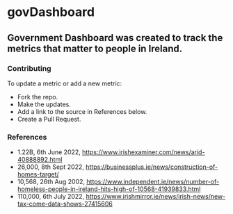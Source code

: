 # govDashboard

## Government Dashboard was created to track the metrics that matter to people in Ireland.

### Contributing

To update a metric or add a new metric:
- Fork the repo.
- Make the updates.
- Add a link to the source in References below.
- Create a Pull Request.

### References

- 1.22B, 6th June 2022, https://www.irishexaminer.com/news/arid-40888892.html
- 26,000, 8th Sept 2022, https://businessplus.ie/news/construction-of-homes-target/
- 10,568, 26th Aug 2002, https://www.independent.ie/news/number-of-homeless-people-in-ireland-hits-high-of-10568-41939833.html
- 110,000, 6th July 2022, https://www.irishmirror.ie/news/irish-news/new-tax-come-data-shows-27415606
